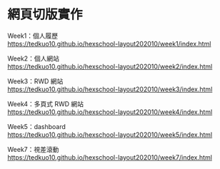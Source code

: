 # 網頁切版實作

Week1：個人履歷<br>
https://tedkuo10.github.io/hexschool-layout202010/week1/index.html

Week2：個人網站<br>
https://tedkuo10.github.io/hexschool-layout202010/week2/index.html

Week3：RWD 網站<br>
https://tedkuo10.github.io/hexschool-layout202010/week3/index.html

Week4：多頁式 RWD 網站<br>
https://tedkuo10.github.io/hexschool-layout202010/week4/index.html

Week5：dashboard<br>
https://tedkuo10.github.io/hexschool-layout202010/week5/index.html

Week7：視差滾動<br>
https://tedkuo10.github.io/hexschool-layout202010/week7/index.html
